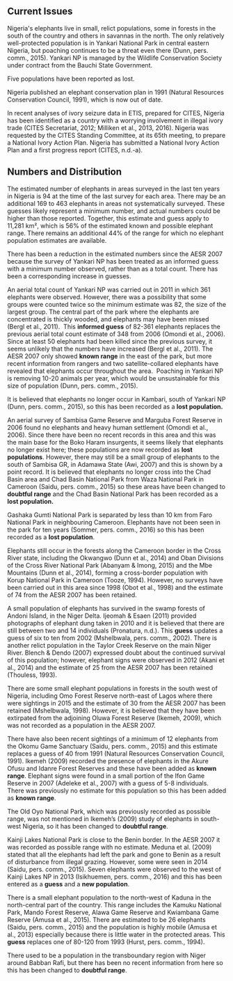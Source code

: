 ## Current Issues

Nigeria's elephants live in small, relict populations, some in forests in the south of the country and others in savannas in the north. The only relatively well-protected population is in Yankari National Park in central eastern Nigeria, but poaching continues to be a threat even there (Dunn, pers. comm., 2015). Yankari NP is managed by the Wildlife Conservation Society under contract from the Bauchi State Government. 

Five populations have been reported as lost. 

Nigeria published an elephant conservation plan in 1991 (Natural Resources Conservation Council, 1991), which is now out of date.

In recent analyses of ivory seizure data in ETIS, prepared for CITES, Nigeria has been identified as a country with a worrying involvement in illegal ivory trade (CITES Secretariat, 2012; Milliken et al., 2013, 2016). Nigeria was requested by the CITES Standing Committee, at its 65th meeting, to prepare a National Ivory Action Plan. Nigeria has submitted a National Ivory Action Plan and a first progress report (CITES, n.d.-a).

## Numbers and Distribution

The estimated number of elephants in areas surveyed in the last ten years in Nigeria is 94 at the time of the last survey for each area. There may be an additional 169 to 463 elephants in areas not systematically surveyed. These guesses likely represent a minimum number, and actual numbers could be higher than those reported. Together, this estimate and guess apply to 11,281 km², which is 56% of the estimated known and possible elephant range. There remains an additional 44% of the range for which no elephant population estimates are available.

There has been a reduction in the estimated numbers since the AESR 2007 because the survey of Yankari NP has been treated as an informed guess with a minimum number observed, rather than as a total count. There has been a corresponding increase in guesses. 

An aerial total count of Yankari NP was carried out in 2011 in which 361 elephants were observed. However, there was a possibility that some groups were counted twice so the minimum estimate was 82, the size of the largest group. The central part of the park where the elephants are concentrated is thickly wooded, and elephants may have been missed (Bergl et al., 2011).  This **informed guess** of 82-361 elephants replaces the previous aerial total count estimate of 348 from 2006 (Omondi et al., 2006). Since at least 50 elephants had been killed since the previous survey, it seems unlikely that the numbers have increased (Bergl et al., 2011). The AESR 2007 only showed **known range** in the east of the park, but more recent information from rangers and two satellite-collared elephants have revealed that elephants occur throughout the area.  Poaching in Yankari NP is removing 10-20 animals per year, which would be unsustainable for this size of population (Dunn, pers. comm., 2015).

It is believed that elephants no longer occur in Kambari, south of Yankari NP (Dunn, pers. comm., 2015), so this has been recorded as a **lost population.**

An aerial survey of Sambisa Game Reserve and Marguba Forest Reserve in 2006 found no elephants and heavy human settlement (Omondi et al., 2006). Since there have been no recent records in this area and this was the main base for the Boko Haram insurgents, it seems likely that elephants no longer exist here; these populations are now recorded as **lost populations**. However, there may still be a small group of elephants to the south of Sambisa GR, in Adamawa State (Awi, 2007) and this is shown by a point record. It is believed that elephants no longer cross into the Chad Basin area and Chad Basin National Park from Waza National Park in Cameroon (Saidu, pers. comm., 2015) so these areas have been changed to **doubtful range** and the Chad Basin National Park has been recorded as a **lost population.**

Gashaka Gumti National Park is separated by less than 10 km from Faro National Park in neighbouring Cameroon. Elephants have not been seen in the park for ten years (Sommer, pers. comm., 2016) so this has been recorded as a **lost population**.

Elephants still occur in the forests along the Cameroon border in the Cross River state, including the Okwangwo (Dunn et al., 2014) and Oban Divisions of the Cross River National Park (Abanyam & Imong, 2015) and the Mbe Mountains (Dunn et al., 2014), forming a cross-border population with Korup National Park in Cameroon (Tooze, 1994). However, no surveys have been carried out in this area since 1998 (Obot et al., 1998) and the estimate of 74 from the AESR 2007 has been retained.

A small population of elephants has survived in the swamp forests of Andoni Island, in the Niger Delta. Ijeomah & Esaen (2011) provided photographs of elephant dung taken in 2010 and it is believed that there are still between two and 14 individuals (Pronatura, n.d.). This **guess** updates a guess of six to ten from 2002 (Mshelbwala, pers. comm., 2002). There is another relict population in the Taylor Creek Reserve on the main Niger River. Blench & Dendo (2007) expressed doubt about the continued survival of this population; however, elephant signs were observed in 2012 (Akani et al., 2014) and the estimate of 25 from the AESR 2007 has been retained (Thouless, 1993). 

There are some small elephant populations in forests in the south west of Nigeria, including Omo Forest Reserve north-east of Lagos where there were sightings in 2015 and the estimate of 30 from the AESR 2007 has been retained (Mshelbwala, 1998). However, it is believed that they have been extirpated from the adjoining Oluwa Forest Reserve (Ikemeh, 2009), which was not recorded as a population in the AESR 2007.

There have also been recent sightings of a minimum of 12 elephants from the Okomu Game Sanctuary (Saidu, pers. comm., 2015) and this estimate replaces a guess of 40 from 1991 (Natural Resources Conservation Council, 1991). Ikemeh (2009) recorded the presence of elephants in the Akure Ofusu and Idanre Forest Reserves and these have been added as **known range**. Elephant signs were found in a small portion of the Ifon Game Reserve in 2007 (Adeleke et al., 2007) with a guess of 5-8 individuals. There was previously no estimate for this population so this has been added as **known range**.

The Old Oyo National Park, which was previously recorded as possible range, was not mentioned in Ikemeh’s (2009) study of elephants in south-west Nigeria, so it has been changed to **doubtful range**.

Kainji Lakes National Park is close to the Benin border. In the AESR 2007 it was recorded as possible range with no estimate. Meduna et al. (2009) stated that all the elephants had left the park and gone to Benin as a result of disturbance from illegal grazing. However, some were seen in 2014 (Saidu, pers. comm., 2015). Seven elephants were observed to the west of Kainji Lakes NP in 2013 (Isikhuemen, pers. comm., 2016) and this has been entered as a **guess** and a **new population**.

There is a small elephant population to the north-west of Kaduna in the north-central part of the country. This range includes the Kamuku National Park, Mando Forest Reserve, Alawa Game Reserve and Kwiambana Game Reserve (Amusa et al., 2015). There are estimated to be 26 elephants (Saidu, pers. comm., 2015) and the population is highly mobile (Amusa et al., 2013) especially because there is little water in the protected areas. This **guess** replaces one of 80-120 from 1993 (Hurst, pers. comm., 1994).

There used to be a population in the transboundary region with Niger around Babban Rafi, but there has been no recent information from here so this has been changed to **doubtful range**.